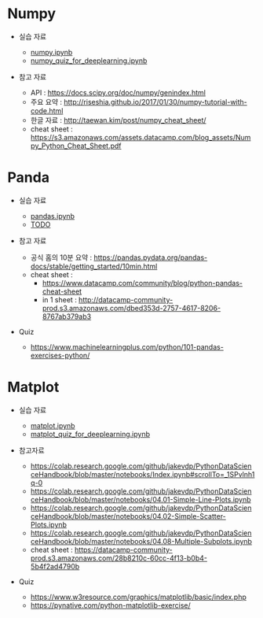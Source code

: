 # Numpy

- 실습 자료
    - [numpy.ipynb](library/numpy.ipynb)
    - [numpy_quiz_for_deeplearning.ipynb](library/numpy_quiz_for_deeplearning.ipynb)

- 참고 자료
    - API : https://docs.scipy.org/doc/numpy/genindex.html
    - 주요 요약 : http://riseshia.github.io/2017/01/30/numpy-tutorial-with-code.html
    - 한글 자료 : http://taewan.kim/post/numpy_cheat_sheet/
    - cheat sheet : https://s3.amazonaws.com/assets.datacamp.com/blog_assets/Numpy_Python_Cheat_Sheet.pdf



# Panda

- 실습 자료
    - [pandas.ipynb](library/pandas.ipynb)
    - [TODO](library/pandas_quiz_for_deeplearning.ipynb)

- 참고 자료
    - 공식 홈의 10분 요약 : https://pandas.pydata.org/pandas-docs/stable/getting_started/10min.html
    - cheat sheet :
        - https://www.datacamp.com/community/blog/python-pandas-cheat-sheet
        - in 1 sheet : http://datacamp-community-prod.s3.amazonaws.com/dbed353d-2757-4617-8206-8767ab379ab3
- Quiz
    - https://www.machinelearningplus.com/python/101-pandas-exercises-python/


# Matplot

- 실습 자료
    - [matplot.ipynb](library/matplot.ipynb)
    - [matplot_quiz_for_deeplearning.ipynb](library/matplot_quiz_for_deeplearning.ipynb)

- 참고자료
    - https://colab.research.google.com/github/jakevdp/PythonDataScienceHandbook/blob/master/notebooks/Index.ipynb#scrollTo=_1SPvlnh1q-0
    - https://colab.research.google.com/github/jakevdp/PythonDataScienceHandbook/blob/master/notebooks/04.01-Simple-Line-Plots.ipynb
    - https://colab.research.google.com/github/jakevdp/PythonDataScienceHandbook/blob/master/notebooks/04.02-Simple-Scatter-Plots.ipynb
    - https://colab.research.google.com/github/jakevdp/PythonDataScienceHandbook/blob/master/notebooks/04.08-Multiple-Subplots.ipynb
    - cheat sheet : https://datacamp-community-prod.s3.amazonaws.com/28b8210c-60cc-4f13-b0b4-5b4f2ad4790b

- Quiz
    - https://www.w3resource.com/graphics/matplotlib/basic/index.php
    - https://pynative.com/python-matplotlib-exercise/

